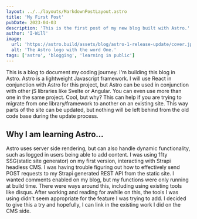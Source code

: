 ```yaml
---
layout: ../../layouts/MarkdownPostLayout.astro
title: 'My First Post'
pubDate: 2023-04-03
description: 'This is the first post of my new blog built with Astro.'
author: 'I-Will'
image:
  url: 'https://astro.build/assets/blog/astro-1-release-update/cover.jpeg'
  alt: 'The Astro logo with the word One.'
tags: ['astro', 'blogging', 'learning in public']
---
```


This is a blog to document my coding journey. I'm building this blog in
Astro. Astro is a lightweight Javascript framework. I will use React in
conjunction with Astro for this project, but Astro can be used in
conjunction with other jS libraries like Svelte or Angular. You can even
use more than one in the same project. Cool, but why? This can help if you
are trying to migrate from one library/framework to another on an existing
site. This way parts of the site can be updated, but nothing will be left
behind from the old code base during the update process.

## Why I am learning Astro...

Astro uses server side rendering, but can also handle dynamic
functionality, such as logged in users being able to add content. I was
using 11ty SSG(static site generator) on my first version, interacting
with Strapi headless CMS. I was having trouble figuring out how to
effectively send POST requests to my Strapi generated REST API from the
static site. I wanted comments enabled on my blog, but my functions were
only running at build time. There were ways around this, including using
existing tools like disqus. After working and reading for awhile on this,
the tools I was using didn't seem appropriate for the feature I was trying
to add. I decided to give this a try and hopefully, I can link in the
existing work I did on the CMS side.
